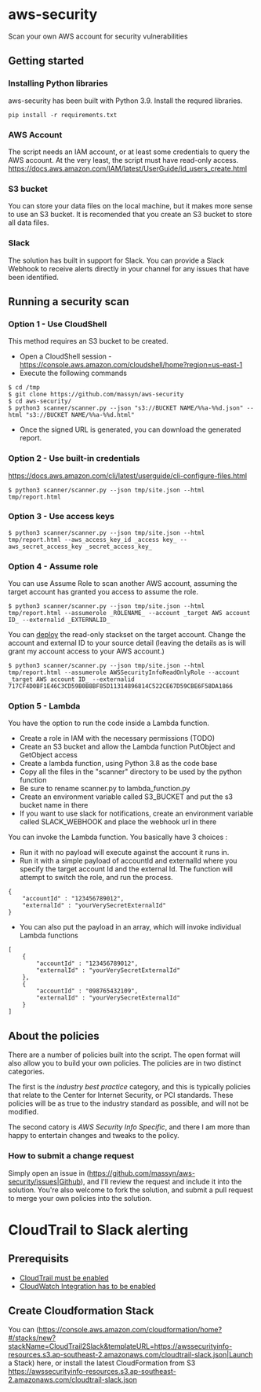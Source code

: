 # aws-security
Scan your own AWS account for security vulnerabilities
## Getting started
### Installing Python libraries
aws-security has been built with Python 3.9.  Install the requred libraries.
```
pip install -r requirements.txt
```
### AWS Account
The script needs an IAM account, or at least some credentials to query the AWS account.  At the very least, the script must have read-only access.
https://docs.aws.amazon.com/IAM/latest/UserGuide/id_users_create.html

### S3 bucket
You can store your data files on the local machine, but it makes more sense to use an S3 bucket.  It is recomended that you create an S3 bucket to store all data files.

### Slack
The solution has built in support for Slack.  You can provide a Slack Webhook to receive alerts directly in your channel for any issues that have been identified.

## Running a security scan
### Option 1 - Use CloudShell
This method requires an S3 bucket to be created.

* Open a CloudShell session - https://console.aws.amazon.com/cloudshell/home?region=us-east-1
* Execute the following commands
```
$ cd /tmp
$ git clone https://github.com/massyn/aws-security
$ cd aws-security/
$ python3 scanner/scanner.py --json "s3://BUCKET NAME/%%a-%%d.json" --html "s3://BUCKET NAME/%%a-%%d.html"
```
* Once the signed URL is generated, you can download the generated report.

### Option 2 - Use built-in credentials
https://docs.aws.amazon.com/cli/latest/userguide/cli-configure-files.html

```
$ python3 scanner/scanner.py --json tmp/site.json --html tmp/report.html
```

### Option 3 - Use access keys
```
$ python3 scanner/scanner.py --json tmp/site.json --html tmp/report.html --aws_access_key_id _access key_ --aws_secret_access_key _secret_access_key_
```
### Option 4 - Assume role
You can use Assume Role to scan another AWS account, assuming the target account has granted you access to assume the role.


```
$ python3 scanner/scanner.py --json tmp/site.json --html tmp/report.html --assumerole _ROLENAME_ --account _target AWS account ID_ --externalid _EXTERNALID_
```
You can [deploy](cloudformation/readonly.json) the read-only stackset on the target account.  Change the account and external ID to your source detail (leaving the details as is will grant my account access to your AWS account.)
```
$ python3 scanner/scanner.py --json tmp/site.json --html tmp/report.html --assumerole AWSSecurityInfoReadOnlyRole --account _target AWS account ID_ --externalid 717CF4D0BF1E46C3CD59B0B8BF85D11314896814C522CE67D59CBE6F58DA1866
```

### Option 5 - Lambda
You have the option to run the code inside a Lambda function.

* Create a role in IAM with the necessary permissions (TODO)
* Create an S3 bucket and allow the Lambda function PutObject and GetObject access
* Create a lambda function, using Python 3.8 as the code base
* Copy all the files in the "scanner" directory to be used by the python function
* Be sure to rename scanner.py to lambda_function.py
* Create an environment variable called S3_BUCKET and put the s3 bucket name in there
* If you want to use slack for notifications, create an environment variable called SLACK_WEBHOOK and place the webhook url in there

You can invoke the Lambda function.  You basically have 3 choices :

* Run it with no payload will execute against the account it runs in.
* Run it with a simple payload of accountId and externalId where you specify the target account Id and the external Id.  The function will attempt to switch the role, and run the process.
```
{
    "accountId" : "123456789012",
    "externalId" : "yourVerySecretExternalId"
}
```
* You can also put the payload in an array, which will invoke individual Lambda functions
```
[
    {
        "accountId" : "123456789012",
        "externalId" : "yourVerySecretExternalId"
    },
    {
        "accountId" : "098765432109",
        "externalId" : "yourVerySecretExternalId"
    }
]
```

## About the policies
There are a number of policies built into the script. The open format will also allow you to build your own policies.  The policies are in two distinct categories.

The first is the _industry best practice_ category, and this is typically policies that relate to the Center for Internet Security, or PCI standards.  These policies will be as true to the industry standard as possible, and will not be modified.

The second catory is _AWS Security Info Specific_, and there I am more than happy to entertain changes and tweaks to the policy.  

### How to submit a change request
Simply open an issue in (https://github.com/massyn/aws-security/issues|Github), and I'll review the request and include it into the solution.  You're also welcome to fork the solution, and submit a pull request to merge your own policies into the solution.

# CloudTrail to Slack alerting

## Prerequisits
* [CloudTrail must be enabled](https://docs.aws.amazon.com/awscloudtrail/latest/userguide/cloudtrail-create-and-update-a-trail.html)
* [CloudWatch Integration has to be enabled](https://docs.aws.amazon.com/awscloudtrail/latest/userguide/send-cloudtrail-events-to-cloudwatch-logs.html)

## Create Cloudformation Stack
You can (https://console.aws.amazon.com/cloudformation/home?#/stacks/new?stackName=CloudTrail2Slack&templateURL=https://awssecurityinfo-resources.s3.ap-southeast-2.amazonaws.com/cloudtrail-slack.json|Launch a Stack) here, or install the latest CloudFormation from S3 https://awssecurityinfo-resources.s3.ap-southeast-2.amazonaws.com/cloudtrail-slack.json
